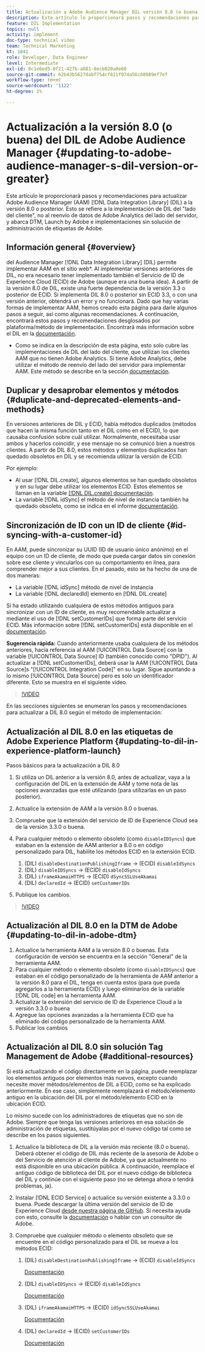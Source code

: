 ```yaml
---
title: Actualización a Adobe Audience Manager DIL versión 8.0 (o buena)
description: Este artículo le proporcionará pasos y recomendaciones para actualizar el código de Data Integration Library (DIL) de Adobe Audience Manager (AAM) a la versión 8.0 o posterior. Esto se refiere a la implementación de DIL del "lado del cliente", no al reenvío de datos de Adobe Analytics del lado del servidor, y abarca DTM, Launch by Adobe e implementaciones sin solución de administración de etiquetas de Adobe.
feature: DIL Implementation
topics: null
activity: implement
doc-type: technical video
team: Technical Marketing
kt: 1841
role: Developer, Data Engineer
level: Intermediate
exl-id: 8c1e6ed5-0f21-427b-a681-0ecb020a0e60
source-git-commit: 62b43b5627dabf754cf821f974a56c60989ef7ef
workflow-type: tm+mt
source-wordcount: '1122'
ht-degree: 1%

---
```


# Actualización a la versión 8.0 (o buena) del DIL de Adobe Audience Manager {#updating-to-adobe-audience-manager-s-dil-version-or-greater}

Este artículo le proporcionará pasos y recomendaciones para actualizar Adobe Audience Manager (AAM) [!DNL Data Integration Library] (DIL) a la versión 8.0 o posterior. Esto se refiere a la implementación de DIL del &quot;lado del cliente&quot;, no al reenvío de datos de Adobe Analytics del lado del servidor, y abarca DTM, Launch by Adobe e implementaciones sin solución de administración de etiquetas de Adobe.

## Información general {#overview}

del Audience Manager [!DNL Data Integration Library] (DIL) permite implementar AAM en el sitio web*. Al implementar versiones anteriores de DIL, no era necesario tener implementado también el Servicio de ID de Experience Cloud (ECID) de Adobe (aunque era una buena idea). A partir de la versión 8.0 de DIL, existe una fuerte dependencia de la versión 3.3 o posterior de ECID. Si implementa DIL 8.0 o posterior sin ECID 3.3, o con una versión anterior, obtendrá un error y no funcionará. Dado que hay varias formas de implementar AAM, hemos creado esta página para darle algunos pasos a seguir, así como algunas recomendaciones. A continuación, encontrará estos pasos y recomendaciones desglosados por plataforma/método de implementación. Encontrará más información sobre el DIL en la [documentación](https://experienceleague.adobe.com/docs/audience-manager/user-guide/dil-api/dil-overview.html?lang=en).

* Como se indica en la descripción de esta página, esto solo cubre las implementaciones de DIL del lado del cliente, que utilizan los clientes AAM que no tienen Adobe Analytics. Si tiene Adobe Analytics, debe utilizar el método de reenvío del lado del servidor para implementar AAM. Este método se describe en la sección [documentación](https://experienceleague.adobe.com/docs/analytics/admin/admin-tools/server-side-forwarding/ssf.html).

## Duplicar y desaprobar elementos y métodos {#duplicate-and-deprecated-elements-and-methods}

En versiones anteriores de DIL y ECID, había métodos duplicados (métodos que hacen la misma función tanto en el DIL como en el ECID), lo que causaba confusión sobre cuál utilizar. Normalmente, necesitaba usar ambos y hacerlos coincidir, y ese mensaje no se comunicó bien a nuestros clientes. A partir de DIL 8.0, estos métodos y elementos duplicados han quedado obsoletos en DIL y se recomienda utilizar la versión de ECID.

Por ejemplo:

* Al usar [!DNL DIL.create], algunos elementos se han quedado obsoletos y en su lugar debe utilizar los elementos ECID. Estos elementos se llaman en la variable [[!DNL DIL.create] documentación](https://experienceleague.adobe.com/docs/audience-manager/user-guide/dil-api/class-level-dil-methods/dil-create.html).
* La variable [!DNL idSync] el método de nivel de instancia también ha quedado obsoleto, como se indica en el informe [documentación](https://experienceleague.adobe.com/docs/audience-manager/user-guide/dil-api/dil-instance-methods.html).

## Sincronización de ID con un ID de cliente {#id-syncing-with-a-customer-id}

En AAM, puede sincronizar su UUID (ID de usuario único anónimo) en el equipo con un ID de cliente, de modo que pueda cargar datos sin conexión sobre ese cliente y vincularlos con su comportamiento en línea, para comprender mejor a sus clientes. En el pasado, esto se ha hecho de una de dos maneras:

* La variable [!DNL idSync] método de nivel de instancia
* La variable [!DNL declaredId] elemento en [!DNL DIL.create]

Si ha estado utilizando cualquiera de estos métodos antiguos para sincronizar con un ID de cliente, es muy recomendable actualizar a mediante el uso de [!DNL setCustomerIDs] que forma parte del servicio ECID. Más información sobre [!DNL setCustomerIDs] está disponible en el [documentación](https://experienceleague.adobe.com/docs/id-service/using/id-service-api/methods/setcustomerids.html).

**Sugerencia rápida:** Cuando anteriormente usaba cualquiera de los métodos anteriores, hacía referencia al AAM [!UICONTROL Data Source] con la variable [!UICONTROL Data Source] ID (también conocido como &quot;DPID&quot;). Al actualizar a [!DNL setCustomerIDs], deberá usar la AAM [!UICONTROL Data Source]s &quot;[!UICONTROL Integration Code]&quot; en su lugar. Sigue apuntando a lo mismo [!UICONTROL Data Source] pero es solo un identificador diferente. Esto se muestra en el siguiente vídeo.

>[!VIDEO](https://video.tv.adobe.com/v/23873/?quality=12)

En las secciones siguientes se enumeran los pasos y recomendaciones para actualizar a DIL 8.0 según el método de implementación:

## Actualización al DIL 8.0 en las etiquetas de Adobe Experience Platform {#updating-to-dil-in-experience-platform-launch}

Pasos básicos para la actualización a DIL 8.0

1. Si utiliza un DIL anterior a la versión 8.0, antes de actualizar, vaya a la configuración del DIL en la extensión de AAM y tome nota de las opciones avanzadas que esté utilizando (para utilizarlas en un paso posterior).
1. Actualice la extensión de AAM a la versión 8.0 o buenas.
1. Compruebe que la extensión del servicio de ID de Experience Cloud sea de la versión 3.3.0 o buena.
1. Para cualquier método o elemento obsoleto (como `disableIDSyncs`) que estaban en la extensión de AAM anterior a 8.0 o en código personalizado para DIL, habilite los métodos ECID en la extensión ECID.

   1. (DIL) `disableDestinationPublishingIframe` -> (ECID) `disableIdSyncs`
   1. (DIL) `disableIDSyncs` -> (ECID) `disableIdSyncs`
   1. (DIL) `iframeAkamaiHTTPS` -> (ECID) `dSyncSSLUseAkamai`
   1. (DIL) `declaredId` -> (ECID) `setCustomerIDs`

1. Publique los cambios.

>[!VIDEO](https://video.tv.adobe.com/v/23874/?quality=12)

## Actualización al DIL 8.0 en la DTM de Adobe {#updating-to-dil-in-adobe-dtm}

1. Actualice la herramienta AAM a la versión 8.0 o buenas. Esta configuración de versión se encuentra en la sección &quot;General&quot; de la herramienta AAM.
1. Para cualquier método o elemento obsoleto (como `disableIDSyncs`) que estaban en el código personalizado de la herramienta de AAM anterior a la versión 8.0 para el DIL, tenga en cuenta estos (para que pueda agregarlos a la herramienta ECID) y luego eliminarlos de la variable [!DNL DIL code] en la herramienta AAM.
1. Actualizar la extensión del servicio de ID de Experience Cloud a la versión 3.3.0 o buena
1. Agregue las opciones avanzadas a la herramienta ECID que ha eliminado del código personalizado de la herramienta AAM.
1. Publicar los cambios

## Actualización al DIL 8.0 sin solución Tag Management de Adobe {#additional-resources}

Si está actualizando el código directamente en la página, puede reemplazar los elementos antiguos por elementos más nuevos, excepto cuando necesite mover métodos/elementos de DIL a ECID, como se ha explicado anteriormente. En ese caso, simplemente reemplazará el método/elemento antiguo en la ubicación del DIL por el método/elemento ECID en la ubicación ECID.

Lo mismo sucede con los administradores de etiquetas que no son de Adobe. Siempre que tenga las versiones anteriores en esa solución de administración de etiquetas, sustitúyalas por el nuevo código tal como se describe en los pasos siguientes.

1. Actualice la biblioteca de DIL a la versión más reciente (8.0 o buena). Deberá obtener el código de DIL más reciente de la asesoría de Adobe o del Servicio de atención al cliente de Adobe, ya que actualmente no está disponible en una ubicación pública. A continuación, reemplace el antiguo código de biblioteca del DIL por el nuevo código de biblioteca del DIL y continúe con el siguiente paso (no se detenga ahora o tendrá problemas, ja).
1. Instalar [!DNL ECID Service] o actualice su versión existente a 3.3.0 o buena. Puede descargar la última versión del servicio de ID de Experience Cloud [desde nuestra página de GitHub](https://github.com/Adobe-Marketing-Cloud/id-service/releases). Si necesita ayuda con esto, consulte la [documentación](https://experienceleague.adobe.com/docs/id-service/using/home.html) o hablar con un consultor de Adobe.

1. Compruebe que cualquier método o elemento obsoleto que se encuentre en el código personalizado para el DIL se mueva a los métodos ECID:

   1. (DIL) `disableDestinationPublishingIframe` -> (ECID) `disableIdSyncs`

      [Documentación](https://experienceleague.adobe.com/docs/id-service/using/id-service-api/configurations/disableidsync.html)

   1. (DIL) `disableIDSyncs` -> (ECID) `disableIdSyncs`

      [Documentación](https://experienceleague.adobe.com/docs/id-service/using/id-service-api/configurations/disableidsync.html)

   1. (DIL) `iframeAkamaiHTTPS` -> (ECID) `idSyncSSLUseAkamai`

      [Documentación](https://experienceleague.adobe.com/docs/audience-manager/user-guide/dil-api/class-level-dil-methods/dil-create.html)

   1. (DIL) `declaredId` -> (ECID) `setCustomerIDs`

      [Documentación](https://experienceleague.adobe.com/docs/id-service/using/id-service-api/methods/setcustomerids.html)
